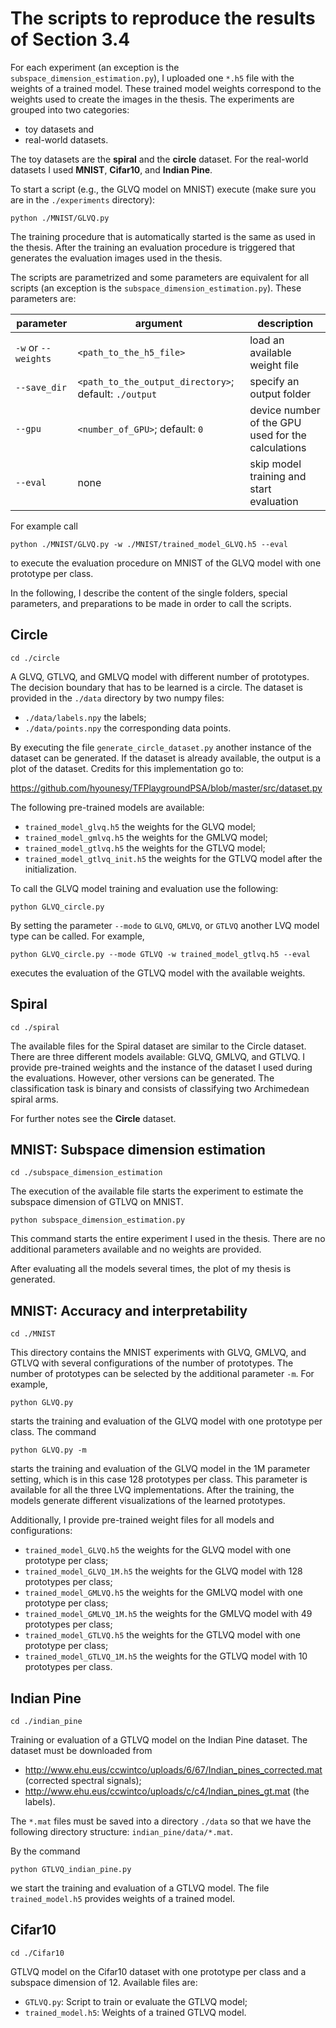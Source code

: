 # The scripts to reproduce the results of Section 3.4
For each experiment (an exception is the `subspace_dimension_estimation.py`), 
I uploaded one `*.h5` file with the weights of a trained model. These trained 
model weights correspond to the weights used to create the images in the 
thesis. The experiments are grouped into two categories:
* toy datasets and
* real-world datasets.

The toy datasets are the **spiral** and the **circle** dataset. For the 
real-world datasets I used **MNIST**, **Cifar10**, and **Indian Pine**. 

To start a script (e.g., the GLVQ model on MNIST) execute (make sure you are
in the `./experiments` directory):

```
python ./MNIST/GLVQ.py
```

The training procedure that is automatically started is the same as used in 
the thesis. After the training an evaluation procedure is triggered that 
generates the evaluation images used in the thesis.

The scripts are parametrized and some parameters are equivalent for all 
scripts (an exception is the `subspace_dimension_estimation.py`). These 
parameters are:

| parameter | argument | description |
|---|---|---|
| `-w` or `--weights` | `<path_to_the_h5_file>` | load an available weight file |
| `--save_dir` | `<path_to_the_output_directory>`; default: `./output` | specify an output folder |
| `--gpu` | `<number_of_GPU>`; default: `0` | device number of the GPU used for the calculations|
| `--eval` | none | skip model training and start evaluation |

For example call 
```
python ./MNIST/GLVQ.py -w ./MNIST/trained_model_GLVQ.h5 --eval
```
to execute the evaluation procedure on MNIST of the GLVQ model with one 
prototype per class.

In the following, I describe the content of the single folders, special 
parameters, and preparations to be made in order to call the scripts.

## Circle

```
cd ./circle
```

A GLVQ, GTLVQ, and GMLVQ model with different number of prototypes. The 
decision boundary that has to be learned is a circle. The dataset is 
provided in the `./data` directory by two numpy files:
* `./data/labels.npy` the labels;
* `./data/points.npy` the corresponding data points.

By executing the file `generate_circle_dataset.py` another instance of the 
dataset can be generated. If the dataset is already available, the output is
a plot of the dataset. Credits for this implementation go to:

https://github.com/hyounesy/TFPlaygroundPSA/blob/master/src/dataset.py

The following pre-trained models are available:
* `trained_model_glvq.h5` the weights for the GLVQ model;
* `trained_model_gmlvq.h5` the weights for the GMLVQ model;
* `trained_model_gtlvq.h5` the weights for the GTLVQ model;
* `trained_model_gtlvq_init.h5` the weights for the GTLVQ model after the 
  initialization.
  
To call the GLVQ model training and evaluation use the following:
```
python GLVQ_circle.py
```

By setting the parameter `--mode` to `GLVQ`, `GMLVQ`, or `GTLVQ` another LVQ
 model type can be called. For example,
 ```
python GLVQ_circle.py --mode GTLVQ -w trained_model_gtlvq.h5 --eval
```
executes the evaluation of the GTLVQ model with the available weights.

## Spiral

```
cd ./spiral
```

The available files for the Spiral dataset are similar to the Circle dataset. 
There are three different models available: GLVQ, GMLVQ, and GTLVQ. I 
provide pre-trained weights and the instance of the dataset I used during 
the evaluations. However, other versions can be generated. The 
classification task is binary and consists of classifying two Archimedean 
spiral arms.

For further notes see the **Circle** dataset.

## MNIST: Subspace dimension estimation

```
cd ./subspace_dimension_estimation
```

The execution of the available file starts the experiment to estimate the 
subspace dimension of GTLVQ on MNIST.
```
python subspace_dimension_estimation.py
```
This command starts the entire experiment I used in the thesis. There are no
additional parameters available and no weights are provided.

After evaluating all the models several times, the plot of my thesis is 
generated.

## MNIST: Accuracy and interpretability

```
cd ./MNIST
```

This directory contains the MNIST experiments with GLVQ, GMLVQ, and GTLVQ 
with several configurations of the number of prototypes. The number of 
prototypes can be selected by the additional parameter `-m`. For example,
```
python GLVQ.py 
```
starts the training and evaluation of the GLVQ model with one prototype per 
class. The command 
```
python GLVQ.py -m 
```
starts the training and evaluation of the GLVQ model in the 1M parameter 
setting, which is in this case 128 prototypes per class. This parameter is 
available for all the three LVQ implementations. After the training, the 
models generate different visualizations of the learned prototypes. 

Additionally, I provide pre-trained weight files for all models and 
configurations:
* `trained_model_GLVQ.h5` the weights for the GLVQ model with one prototype 
  per class;
* `trained_model_GLVQ_1M.h5` the weights for the GLVQ model with 128 
  prototypes per class; 
* `trained_model_GMLVQ.h5` the weights for the GMLVQ model with one prototype 
  per class;
* `trained_model_GMLVQ_1M.h5` the weights for the GMLVQ model with 49 
  prototypes per class; 
* `trained_model_GTLVQ.h5` the weights for the GTLVQ model with one prototype 
  per class;
* `trained_model_GTLVQ_1M.h5` the weights for the GTLVQ model with 10 
  prototypes per class.
  
  
## Indian Pine

```
cd ./indian_pine
```

Training or evaluation of a GTLVQ model on the Indian Pine dataset. The 
dataset must be downloaded from 
* http://www.ehu.eus/ccwintco/uploads/6/67/Indian_pines_corrected.mat 
  (corrected spectral signals);
* http://www.ehu.eus/ccwintco/uploads/c/c4/Indian_pines_gt.mat (the labels).

The `*.mat` files must be saved into a directory `./data` so that we have 
the following directory structure: `indian_pine/data/*.mat`.

By the command 
```
python GTLVQ_indian_pine.py
```
we start the training and evaluation of a GTLVQ model. The file 
`trained_model.h5` provides weights of a trained model.

## Cifar10

```
cd ./Cifar10
```

GTLVQ model on the Cifar10 dataset with one prototype per class and a 
subspace dimension of 12. Available files are:
* `GTLVQ.py`: Script to train or evaluate the GTLVQ model;
* `trained_model.h5`: Weights of a trained GTLVQ model.
